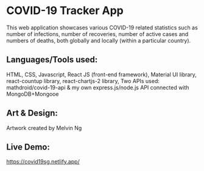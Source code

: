 # COVID-19 Tracker App

This web application showcases various COVID-19 related statistics such as number of infections, number of recoveries, number of active cases and numbers of deaths, both globally and locally (within a particular country). 

## Languages/Tools used:
HTML, CSS, Javascript, React JS (front-end framework), Material UI library, react-countup library, react-chartjs-2 library, Two APIs used: mathdroid/covid-19-api & my own express.js/node.js API connected with MongoDB+Mongooe

## Art & Design:
Artwork created by Melvin Ng

## Live Demo:
https://covid19sg.netlify.app/
